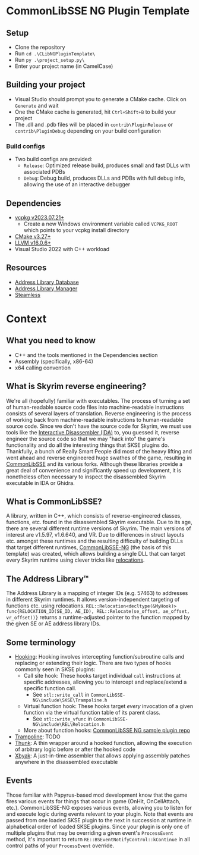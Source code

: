 # CommonLibSSE NG Plugin Template

## Setup

- Clone the repository
- Run `cd .\CLibNGPluginTemplate\`
- Run `py .\project_setup.py\`
- Enter your project name (in CamelCase)

## Building your project

- Visual Studio should prompt you to generate a CMake cache. Click on `Generate` and wait
- One the CMake cache is generated, hit `Ctrl+Shift+B` to build your project
- The .dll and .pdb files will be placed in `contrib\PluginRelease` or `contrib\PluginDebug` depending on your build configuration

### Build configs

- Two build configs are provided:
  - `Release`: Optimized release build, produces small and fast DLLs with associated PDBs
  - `Debug`: Debug build, produces DLLs and PDBs with full debug info, allowing the use of an interactive debugger

## Dependencies

- [vcpkg v2023.07.21+](https://github.com/microsoft/vcpkg/releases)
  - Create a new Windows environment variable called `VCPKG_ROOT` which points to your vcpkg install directory
- [CMake v3.27+](https://cmake.org/)
- [LLVM v16.0.6+](https://github.com/llvm/llvm-project/releases)
- Visual Studio 2022 with C++ workload

## Resources

- [Address Library Database](https://github.com/meh321/AddressLibraryDatabase)
- [Address Library Manager](https://github.com/meh321/AddressLibraryManager/releases)
- [Steamless](https://github.com/atom0s/Steamless/releases)

# Context

## What you need to know

- C++ and the tools mentioned in the Dependencies section
- Assembly (specifically, x86-64)
- x64 calling convention

## What is Skyrim reverse engineering?

We're all (hopefully) familiar with executables. The process of turning a set of human-readable source code files into machine-readable instructions consists of several layers of translation. Reverse engineering is the process of working back from machine-readable instructions to human-readable source code. Since we don't have the source code for Skyrim, we must use tools like the [Interactive Disassembler (IDA)](https://en.wikipedia.org/wiki/Interactive_Disassembler) to, you guessed it, reverse engineer the source code so that we may "hack into" the game's functionality and do all the interesting things that SKSE plugins do. Thankfully, a bunch of Really Smart People did most of the heavy lifting and went ahead and reverse engineered huge swathes of the game, resulting in [CommonLibSSE](https://github.com/Ryan-rsm-McKenzie/CommonLibSSE) and its various forks. Although these libraries provide a great deal of convenience and significantly speed up development, it is nonetheless often necessary to inspect the disassembled Skyrim executable in IDA or Ghidra.

## What is CommonLibSSE?

A library, written in C++, which consists of reverse-engineered classes, functions, etc. found in the disassembled Skyrim executable. Due to its age, there are several different runtime versions of Skyrim. The main versions of interest are v1.5.97, v1.6.640, and VR. Due to differences in struct layouts etc. amongst these runtimes and the resulting difficulty of building DLLs that target different runtimes, [CommonLibSSE-NG](https://github.com/CharmedBaryon/CommonLibSSE-NG) (the basis of this template) was created, which allows building a single DLL that can target every Skyrim runtime using clever tricks like [relocations](<https://en.wikipedia.org/wiki/Relocation_(computing)>).

## The Address Library:tm:

The Address Library is a mapping of integer IDs (e.g. 57463) to addresses in different Skyrim runtimes. It allows version-independent targeting of functions etc. using relocations. `REL::Relocation<decltype(&MyHook)> func{RELOCATION_ID(SE_ID, AE_ID), REL::Relocate(se_offset, ae_offset, vr_offset))}` returns a runtime-adjusted pointer to the function mapped by the given SE or AE address library IDs.

## Some terminology

- [Hooking](https://en.wikipedia.org/wiki/Hooking): Hooking involves intercepting function/subroutine calls and replacing or extending their logic. There are two types of hooks commonly seen in SKSE plugins:
  - Call site hook: These hooks target individual `call` instructions at specific addresses, allowing you to intercept and replace/extend a specific function call.
    - See `stl::write_call` in `CommonLibSSE-NG\include\SKSE\Trampoline.h`
  - Virtual function hook: These hooks target _every_ invocation of a given function via the virtual function table of its parent class.
    - See `stl::write_vfunc` in `CommonLibSSE-NG\include\REL\Relocation.h`
  - More about function hooks: [CommonLibSSE NG sample plugin repo](https://gitlab.com/colorglass/commonlibsse-sample-plugin/-/blob/main/README.md#function-hooks)
- [Trampoline](<https://en.wikipedia.org/wiki/Trampoline_(computing)>): TODO
- [Thunk](https://en.wikipedia.org/wiki/Thunk): A thin wrapper around a hooked function, allowing the execution of arbitrary logic before or after the hooked code
- [Xbyak](https://github.com/herumi/xbyak): A just-in-time assembler that allows applying assembly patches anywhere in the disassembled executable

## Events

Those familiar with Papyrus-based mod development know that the game fires various events for things that occur in game (OnHit, OnCellAttach, etc.). CommonLibSSE-NG exposes various events, allowing you to listen for and execute logic during events relevant to your plugin. Note that events are passed from one loaded SKSE plugin to the next in succession at runtime in alphabetical order of loaded SKSE plugins. Since your plugin is only one of multiple plugins that may be overriding a given event's `ProcessEvent` method, it's important to return `RE::BSEventNotifyControl::kContinue` in all control paths of your `ProcessEvent` override.
